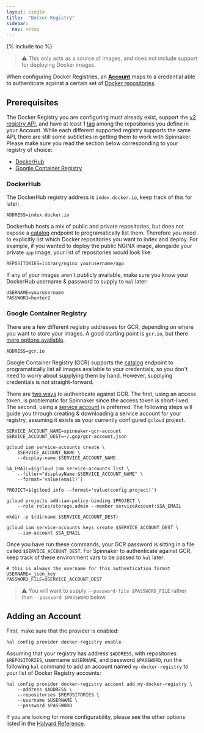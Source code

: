 ```yaml
---
layout: single
title:  "Docker Registry"
sidebar:
  nav: setup
---
```


{% include toc %}

> :warning: This only acts as a source of images, and does not include support
> for deploying Docker images.

When configuring Docker Registries, an
[__Account__](/setup/providers/overview#accounts) maps to a credential able to
authenticate against a certain set of [Docker
repositories](https://docs.docker.com/glossary/?term=repository).

## Prerequisites

The Docker Registry you are configuring must already exist, support the [v2
registry API](https://docs.docker.com/registry/spec/api/), and have at least 1
[tag](https://docs.docker.com/glossary/?term=tag) among the repositories you
define in your Account. While each different supported registry supports the
same API, there are still some subtleties in getting them to work with
Spinnaker. Please make sure you read the section below corresponding to your
registry of choice:

* [DockerHub](#dockerhub)
* [Google Container Registry](#google-container-registry)

### DockerHub

The DockerHub registry address is `index.docker.io`, keep track of this for
later:

```
ADDRESS=index.docker.io
```

Dockerhub hosts a mix of public and private repositories, but does not expose a
[catalog](https://docs.docker.com/registry/spec/api/#listing-repositories)
endpoint to programatically list them. Therefore you need to explicitly list
which Docker repositories you want to index and deploy. For example, if you
wanted to deploy the public NGINX image, alongside your private `app` image,
your list of repositories would look like:

```
REPOSITORIES=library/nginx yourusername/app
```

If any of your images aren't publicly available, make sure you know your
DockerHub username & password to supply to `hal` later:

```
USERNAME=yourusername
PASSWORD=hunter2
```

### Google Container Registry

There are a few different registry addresses for GCR, depending on where you
want to store your images. A good starting point is `gcr.io`, but there [more
options
available](https://cloud.google.com/container-registry/docs/pushing#pushing_to_the_registry).

```
ADDRESS=gcr.io
```

Google Container Registry (GCR) supports the
[catalog](https://docs.docker.com/registry/spec/api/#listing-repositories)
endpoint to programatically list all images available to your credentials, so 
you don't need to worry about supplying them by hand. However, supplying 
credentials is not straight-forward.

There are [two
ways](https://cloud.google.com/container-registry/docs/advanced-authentication)
to authenticate against GCR. The first, using an access token, is problematic
for Spinnaker since the access token is short-lived. The second, using a
[service
account](https://cloud.google.com/compute/docs/access/service-accounts) is
preferred. The following steps will guide you through creating & downloading a
service account for your registry, assuming it exists as your currently
configured `gcloud` project.

```
SERVICE_ACCOUNT_NAME=spinnaker-gcr-account
SERVICE_ACCOUNT_DEST=~/.gcp/gcr-account.json

gcloud iam service-accounts create \
    $SERVICE_ACCOUNT_NAME \
    --display-name $SERVICE_ACCOUNT_NAME

SA_EMAIL=$(gcloud iam service-accounts list \
    --filter="displayName:$SERVICE_ACCOUNT_NAME" \
    --format='value(email)')

PROJECT=$(gcloud info --format='value(config.project)')

gcloud projects add-iam-policy-binding $PROJECT \
    --role roles/storage.admin --member serviceAccount:$SA_EMAIL

mkdir -p $(dirname $SERVICE_ACCOUNT_DEST)

gcloud iam service-accounts keys create $SERVICE_ACCOUNT_DEST \
    --iam-account $SA_EMAIL
```

Once you have run these commands, your GCR password is sitting in a file
called `$SERVICE_ACCOUNT_DEST`. For Spinnaker to authenticate against GCR, keep
track of these environment vars to be passed to `hal` later:

```
# this is always the username for this authentication format
USERNAME=_json_key 
PASSWORD_FILE=$SERVICE_ACCOUNT_DEST
```

> :warning: You will want to supply `--password-file $PASSWORD_FILE` rather than 
> `--password $PASSWORD` below.

## Adding an Account

First, make sure that the provider is enabled:

```
hal config provider docker-registry enable
```

Assuming that your registry has address `$ADDRESS`, with repositories
`$REPOSITORIES`, username `$USERNAME`, and password `$PASSWORD`, run the
following `hal` command to add an account named `my-docker-registry` to
your list of Docker Registry accounts:

```
hal config provider docker-registry account add my-docker-registry \
    --address $ADDRESS \
    --repositories $REPOSITORIES \
    --username $USERNAME \
    --password $PASSWORD
```

If you are looking for more configurability, please see the other options
listed in the [Halyard
Reference](https://github.com/spinnaker/halyard/blob/master/docs/commands.md#hal-config-provider-docker-registry-account-add).
